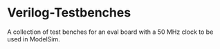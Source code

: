 # Verilog-Testbenches
A collection of test benches for an eval board with a 50 MHz clock to be used in ModelSim.

